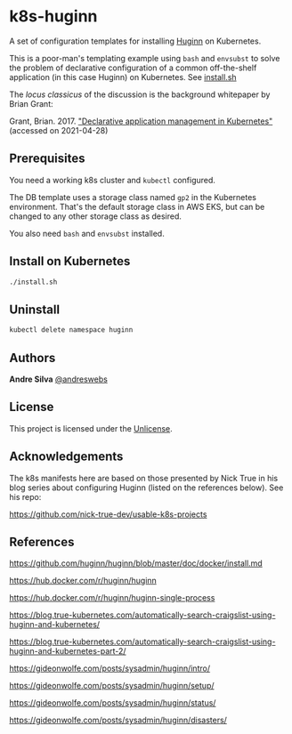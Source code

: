 # k8s-huginn

A set of configuration templates for installing [Huginn](https://github.com/huginn/huginn) on Kubernetes.

This is a poor-man's templating example using `bash` and `envsubst` to solve the problem of declarative configuration of a common off-the-shelf application (in this case Huginn) on Kubernetes. See [install.sh](install.sh)

The _locus classicus_ of the discussion is the background whitepaper by Brian Grant:

Grant, Brian. 2017. ["Declarative application management in Kubernetes"](https://github.com/kubernetes/community/blob/master/contributors/design-proposals/architecture/declarative-application-management.md) (accessed on 2021-04-28)


## Prerequisites

You need a working k8s cluster and `kubectl` configured.

The DB template uses a storage class named `gp2` in the Kubernetes environment. That's the default storage class in AWS EKS, but can be changed to any other storage class as desired.

You also need `bash` and `envsubst` installed.


## Install on Kubernetes

```sh
./install.sh
```

## Uninstall

```sh
kubectl delete namespace huginn
```

## Authors

**Andre Silva** [@andreswebs](https://github.com/andreswebs)


## License

This project is licensed under the [Unlicense](UNLICENSE.md).


## Acknowledgements

The k8s manifests here are based on those presented by Nick True in his blog series about configuring Huginn (listed on the references below). See his repo:

<https://github.com/nick-true-dev/usable-k8s-projects>


## References

<https://github.com/huginn/huginn/blob/master/doc/docker/install.md>

<https://hub.docker.com/r/huginn/huginn>

<https://hub.docker.com/r/huginn/huginn-single-process>

<https://blog.true-kubernetes.com/automatically-search-craigslist-using-huginn-and-kubernetes/>

<https://blog.true-kubernetes.com/automatically-search-craigslist-using-huginn-and-kubernetes-part-2/>

<https://gideonwolfe.com/posts/sysadmin/huginn/intro/>

<https://gideonwolfe.com/posts/sysadmin/huginn/setup/>

<https://gideonwolfe.com/posts/sysadmin/huginn/status/>

<https://gideonwolfe.com/posts/sysadmin/huginn/disasters/>
